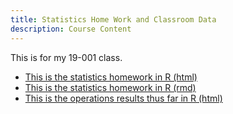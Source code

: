 ```yaml
---
title: Statistics Home Work and Classroom Data
description: Course Content
---
```


This is for my 19-001 class.
- [This is the statistics homework in R (html)](hw.html)
- [This is the statistics homework in R (rmd)](hw.Rmd)
- [This is the operations results thus far in R (html)](operation.html)
